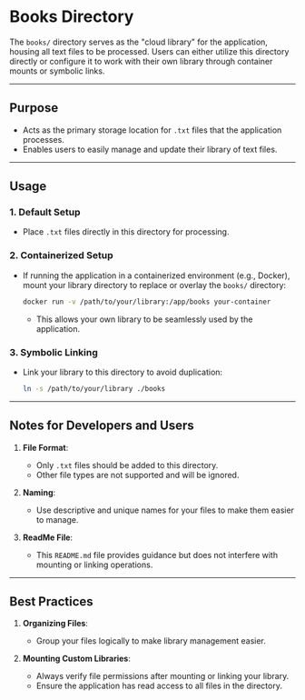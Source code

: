 # Books Directory

The `books/` directory serves as the "cloud library" for the application, housing all text files to be processed. Users can either utilize this directory directly or configure it to work with their own library through container mounts or symbolic links.

---

## Purpose

- Acts as the primary storage location for `.txt` files that the application processes.
- Enables users to easily manage and update their library of text files.

---

## Usage

### 1. Default Setup

- Place `.txt` files directly in this directory for processing.

### 2. Containerized Setup

- If running the application in a containerized environment (e.g., Docker), mount your library directory to replace or overlay the `books/` directory:

  ```bash
  docker run -v /path/to/your/library:/app/books your-container
  ```

  - This allows your own library to be seamlessly used by the application.

### 3. Symbolic Linking

- Link your library to this directory to avoid duplication:

  ```bash
  ln -s /path/to/your/library ./books
  ```

---

## Notes for Developers and Users

1. **File Format**:
   - Only `.txt` files should be added to this directory.
   - Other file types are not supported and will be ignored.

2. **Naming**:
   - Use descriptive and unique names for your files to make them easier to manage.

3. **ReadMe File**:
   - This `README.md` file provides guidance but does not interfere with mounting or linking operations.

---

## Best Practices

1. **Organizing Files**:
   - Group your files logically to make library management easier.

2. **Mounting Custom Libraries**:
   - Always verify file permissions after mounting or linking your library.
   - Ensure the application has read access to all files in the directory.
